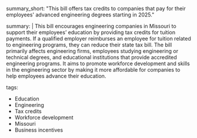 summary_short: "This bill offers tax credits to companies that pay for their employees' advanced engineering degrees starting in 2025."

summary: |
  This bill encourages engineering companies in Missouri to support their employees’ education by providing tax credits for tuition payments. If a qualified employer reimburses an employee for tuition related to engineering programs, they can reduce their state tax bill. The bill primarily affects engineering firms, employees studying engineering or technical degrees, and educational institutions that provide accredited engineering programs. It aims to promote workforce development and skills in the engineering sector by making it more affordable for companies to help employees advance their education.

tags:
  - Education
  - Engineering
  - Tax credits
  - Workforce development
  - Missouri
  - Business incentives
